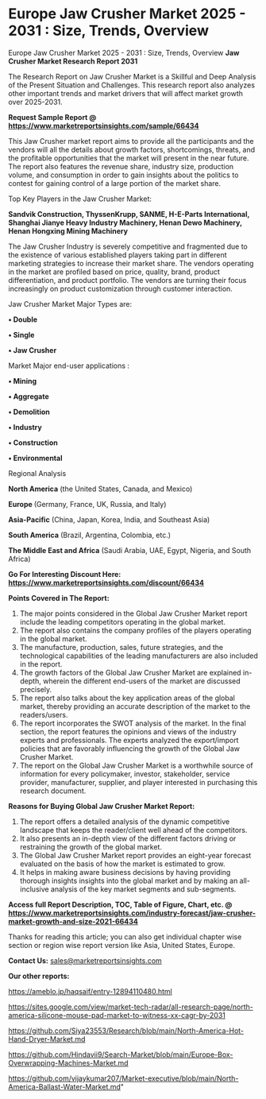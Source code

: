 # Europe Jaw Crusher Market 2025 - 2031 : Size, Trends, Overview
 Europe Jaw Crusher Market 2025 - 2031 : Size, Trends, Overview
<strong>Jaw Crusher Market Research Report 2031</strong>

The Research Report on Jaw Crusher Market is a Skillful and Deep Analysis of the Present Situation and Challenges. This research report also analyzes other important trends and market drivers that will affect market growth over 2025-2031.

<strong>Request Sample Report @ <a href=https://www.marketreportsinsights.com/sample/66434>https://www.marketreportsinsights.com/sample/66434</a></strong>

This Jaw Crusher market report aims to provide all the participants and the vendors will all the details about growth factors, shortcomings, threats, and the profitable opportunities that the market will present in the near future. The report also features the revenue share, industry size, production volume, and consumption in order to gain insights about the politics to contest for gaining control of a large portion of the market share.

Top Key Players in the Jaw Crusher Market:

<strong>Sandvik Construction, ThyssenKrupp, SANME, H-E-Parts International, Shanghai Jianye Heavy Industry Machinery, Henan Dewo Machinery, Henan Hongxing Mining Machinery</strong>

The Jaw Crusher Industry is severely competitive and fragmented due to the existence of various established players taking part in different marketing strategies to increase their market share. The vendors operating in the market are profiled based on price, quality, brand, product differentiation, and product portfolio. The vendors are turning their focus increasingly on product customization through customer interaction.

Jaw Crusher Market Major Types are:

<strong>• Double

• Single

• Jaw Crusher</strong>

Market Major end-user applications :

<strong>• Mining

• Aggregate

• Demolition

• Industry

• Construction

• Environmental</strong>

Regional Analysis

</u><strong><b>North America</b></strong> (the United States, Canada, and Mexico)

<strong><b>Europe </b></strong>(Germany, France, UK, Russia, and Italy)

<strong><b>Asia-Pacific</b></strong> (China, Japan, Korea, India, and Southeast Asia)

<strong><b>South America</b></strong> (Brazil, Argentina, Colombia, etc.)

<strong><b>The Middle East and Africa</b></strong> (Saudi Arabia, UAE, Egypt, Nigeria, and South Africa)

<strong>Go For Interesting Discount Here: <a href=https://www.marketreportsinsights.com/discount/66434>https://www.marketreportsinsights.com/discount/66434</a></strong>

<strong>Points Covered in The Report:</strong>
<ol>
  <li>The major points considered in the Global Jaw Crusher Market report include the leading competitors operating in the global market.</li>
  <li>The report also contains the company profiles of the players operating in the global market.</li>
  <li>The manufacture, production, sales, future strategies, and the technological capabilities of the leading manufacturers are also included in the report.</li>
  <li>The growth factors of the Global Jaw Crusher Market are explained in-depth, wherein the different end-users of the market are discussed precisely.</li>
  <li>The report also talks about the key application areas of the global market, thereby providing an accurate description of the market to the readers/users.</li>
  <li>The report incorporates the SWOT analysis of the market. In the final section, the report features the opinions and views of the industry experts and professionals. The experts analyzed the export/import policies that are favorably influencing the growth of the Global Jaw Crusher Market.</li>
  <li>The report on the Global Jaw Crusher Market is a worthwhile source of information for every policymaker, investor, stakeholder, service provider, manufacturer, supplier, and player interested in purchasing this research document.</li>
</ol>
<strong>Reasons for Buying Global Jaw Crusher Market Report:</strong>

<ol>
  <li>The report offers a detailed analysis of the dynamic competitive landscape that keeps the reader/client well ahead of the competitors.</li>
  <li>It also presents an in-depth view of the different factors driving or restraining the growth of the global market.</li>
  <li>The Global Jaw Crusher Market report provides an eight-year forecast evaluated on the basis of how the market is estimated to grow.</li>
  <li>It helps in making aware business decisions by having providing thorough insights insights into the global market and by making an all-inclusive analysis of the key market segments and sub-segments.</li>
</ol>
<strong>Access full Report Description, TOC, Table of Figure, Chart, etc. @ <a href=https://www.marketreportsinsights.com/industry-forecast/jaw-crusher-market-growth-and-size-2021-66434>https://www.marketreportsinsights.com/industry-forecast/jaw-crusher-market-growth-and-size-2021-66434</a></strong>


Thanks for reading this article; you can also get individual chapter wise section or region wise report version like Asia, United States, Europe.

<strong>Contact Us:</strong>
sales@marketreportsinsights.com

<strong>Our other reports:</strong>

<a href=https://ameblo.jp/haqsaif/entry-12894110480.html>https://ameblo.jp/haqsaif/entry-12894110480.html</a>

<a href=https://sites.google.com/view/market-tech-radar/all-research-page/north-america-silicone-mouse-pad-market-to-witness-xx-cagr-by-2031>https://sites.google.com/view/market-tech-radar/all-research-page/north-america-silicone-mouse-pad-market-to-witness-xx-cagr-by-2031</a>

<a href=https://github.com/Siya23553/Research/blob/main/North-America-Hot-Hand-Dryer-Market.md>https://github.com/Siya23553/Research/blob/main/North-America-Hot-Hand-Dryer-Market.md</a>

<a href=https://github.com/Hindavii9/Search-Market/blob/main/Europe-Box-Overwrapping-Machines-Market.md>https://github.com/Hindavii9/Search-Market/blob/main/Europe-Box-Overwrapping-Machines-Market.md</a>

<a href=https://github.com/vijaykumar207/Market-executive/blob/main/North-America-Ballast-Water-Market.md>https://github.com/vijaykumar207/Market-executive/blob/main/North-America-Ballast-Water-Market.md</a>"
